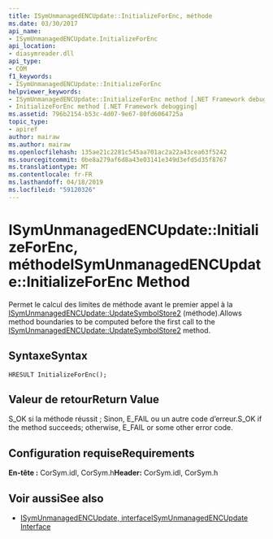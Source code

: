 ```yaml
---
title: ISymUnmanagedENCUpdate::InitializeForEnc, méthode
ms.date: 03/30/2017
api_name:
- ISymUnmanagedENCUpdate.InitializeForEnc
api_location:
- diasymreader.dll
api_type:
- COM
f1_keywords:
- ISymUnmanagedENCUpdate::InitializeForEnc
helpviewer_keywords:
- ISymUnmanagedENCUpdate::InitializeForEnc method [.NET Framework debugging]
- InitializeForEnc method [.NET Framework debugging]
ms.assetid: 796b2154-b53c-4d07-9e67-80fd6064725a
topic_type:
- apiref
author: mairaw
ms.author: mairaw
ms.openlocfilehash: 135ae21c2281c545aa701ac2a22a43cea63f5242
ms.sourcegitcommit: 0be8a279af6d8a43e03141e349d3efd5d35f8767
ms.translationtype: MT
ms.contentlocale: fr-FR
ms.lasthandoff: 04/18/2019
ms.locfileid: "59120326"
---
```

# <a name="isymunmanagedencupdateinitializeforenc-method"></a><span data-ttu-id="8d1e3-102">ISymUnmanagedENCUpdate::InitializeForEnc, méthode</span><span class="sxs-lookup"><span data-stu-id="8d1e3-102">ISymUnmanagedENCUpdate::InitializeForEnc Method</span></span>
<span data-ttu-id="8d1e3-103">Permet le calcul des limites de méthode avant le premier appel à la [ISymUnmanagedENCUpdate::UpdateSymbolStore2](../../../../docs/framework/unmanaged-api/diagnostics/isymunmanagedencupdate-updatesymbolstore2-method.md) (méthode).</span><span class="sxs-lookup"><span data-stu-id="8d1e3-103">Allows method boundaries to be computed before the first call to the [ISymUnmanagedENCUpdate::UpdateSymbolStore2](../../../../docs/framework/unmanaged-api/diagnostics/isymunmanagedencupdate-updatesymbolstore2-method.md) method.</span></span>  
  
## <a name="syntax"></a><span data-ttu-id="8d1e3-104">Syntaxe</span><span class="sxs-lookup"><span data-stu-id="8d1e3-104">Syntax</span></span>  
  
```  
HRESULT InitializeForEnc();  
```  
  
## <a name="return-value"></a><span data-ttu-id="8d1e3-105">Valeur de retour</span><span class="sxs-lookup"><span data-stu-id="8d1e3-105">Return Value</span></span>  
 <span data-ttu-id="8d1e3-106">S_OK si la méthode réussit ; Sinon, E_FAIL ou un autre code d’erreur.</span><span class="sxs-lookup"><span data-stu-id="8d1e3-106">S_OK if the method succeeds; otherwise, E_FAIL or some other error code.</span></span>  
  
## <a name="requirements"></a><span data-ttu-id="8d1e3-107">Configuration requise</span><span class="sxs-lookup"><span data-stu-id="8d1e3-107">Requirements</span></span>  
 <span data-ttu-id="8d1e3-108">**En-tête :** CorSym.idl, CorSym.h</span><span class="sxs-lookup"><span data-stu-id="8d1e3-108">**Header:** CorSym.idl, CorSym.h</span></span>  
  
## <a name="see-also"></a><span data-ttu-id="8d1e3-109">Voir aussi</span><span class="sxs-lookup"><span data-stu-id="8d1e3-109">See also</span></span>

- [<span data-ttu-id="8d1e3-110">ISymUnmanagedENCUpdate, interface</span><span class="sxs-lookup"><span data-stu-id="8d1e3-110">ISymUnmanagedENCUpdate Interface</span></span>](../../../../docs/framework/unmanaged-api/diagnostics/isymunmanagedencupdate-interface.md)
